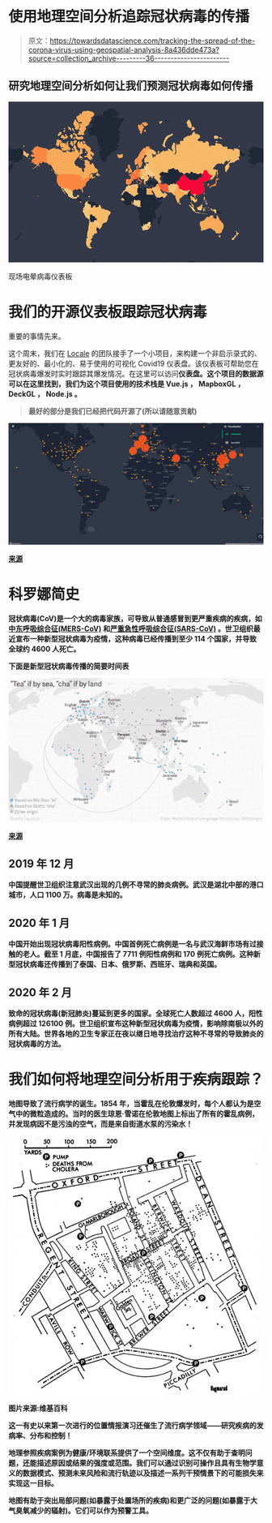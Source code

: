 # 使用地理空间分析追踪冠状病毒的传播

> 原文：<https://towardsdatascience.com/tracking-the-spread-of-the-corona-virus-using-geospatial-analysis-8a436dde473a?source=collection_archive---------36----------------------->

## 研究地理空间分析如何让我们预测冠状病毒如何传播

![](img/cb7a46bd32fa9dba9db66a39de9b28d7.png)

现场电晕病毒仪表板

# 我们的开源仪表板跟踪冠状病毒

重要的事情先来。

这个周末，我们在 [Locale](https://www.locale.ai/) 的团队接手了一个小项目，来构建一个非启示录式的、更友好的、最小化的、易于使用的可视化 Covid19 仪表盘。该仪表板可帮助您在冠状病毒爆发时实时跟踪其爆发情况。在这里可以访问[](https://covid19.locale.ai/)**仪表盘。这个项目的数据源可以在这里找到[](https://github.com/CSSEGISandData/COVID-19)****，我们为这个项目使用的技术栈是 **Vue.js** ， **MapboxGL** ， **DeckGL** ， **Node.js** 。******

> ****最好的部分是我们已经把代码开源了(所以请随意贡献)****

****![](img/b686187f751998f6e27e8e0f835120f8.png)****

****[来源](https://covid19.locale.ai/)****

# ****科罗娜简史****

****冠状病毒(CoV)是一个大的病毒家族，可导致从普通感冒到更严重疾病的疾病，如[中东呼吸综合征(MERS-CoV)](https://www.who.int/emergencies/mers-cov/en/) 和[严重急性呼吸综合征(SARS-CoV)](https://www.who.int/csr/sars/en/) 。世卫组织最近宣布一种新型冠状病毒为疫情，这种病毒已经传播到至少 114 个国家，并导致全球约 4600 人死亡。****

****下面是新型冠状病毒传播的简要时间表****

****![](img/bfc3e9a212d472a567f2dc192f1d0861.png)****

****[来源](https://qz.com/1176962/map-how-the-word-tea-spread-over-land-and-sea-to-conquer-the-world/)****

## ****2019 年 12 月****

****中国提醒世卫组织注意武汉出现的几例不寻常的肺炎病例。武汉是湖北中部的港口城市，人口 1100 万。病毒是未知的。****

## ****2020 年 1 月****

****中国开始出现冠状病毒阳性病例。中国首例死亡病例是一名与武汉海鲜市场有过接触的老人。截至 1 月底，中国报告了 7711 例阳性病例和 170 例死亡病例。这种新型冠状病毒还传播到了泰国、日本、俄罗斯、西班牙、瑞典和英国。****

## ****2020 年 2 月****

****致命的冠状病毒(新冠肺炎)蔓延到更多的国家。全球死亡人数超过 4600 人，阳性病例超过 126100 例。世卫组织宣布这种新型冠状病毒为疫情，影响除南极以外的所有大陆。世界各地的卫生专家正在夜以继日地寻找治疗这种不寻常的导致肺炎的冠状病毒的方法。****

# ****我们如何将地理空间分析用于疾病跟踪？****

****地图导致了流行病学的诞生。1854 年，当霍乱在伦敦爆发时，每个人都认为是空气中的微粒造成的。当时的医生琼恩·雪诺在伦敦地图上标出了所有的霍乱病例，并发现病因不是污浊的空气，而是来自街道水泵的污染水！****

****![](img/47f9f7b424f3c3fc33d3d527d1e2dca6.png)****

****图片来源:维基百科****

****这一有史以来第一次进行的位置情报演习还催生了流行病学领域——研究疾病的发病率、分布和控制！****

****地理参照疾病案例为健康/环境联系提供了一个空间维度。这不仅有助于查明问题，还能描述原因或结果的强度或范围。我们可以通过识别可操作且具有生物学意义的数据模式、预测未来风险和流行轨迹以及描述一系列干预情景下的可能损失来实现这一目标。****

****地图有助于突出局部问题(如暴露于处置场所的疾病)和更广泛的问题(如暴露于大气臭氧减少的辐射)。它们可以作为预警工具。****